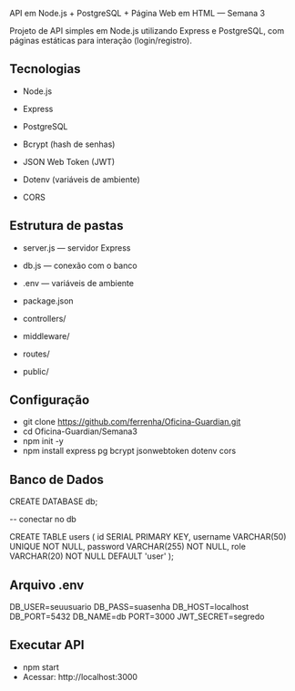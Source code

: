 API em Node.js + PostgreSQL + Página Web em HTML — Semana 3

Projeto de API simples em Node.js utilizando Express e PostgreSQL, com páginas estáticas para interação (login/registro).
 

## Tecnologias

- Node.js

- Express

- PostgreSQL

- Bcrypt (hash de senhas)

- JSON Web Token (JWT)

- Dotenv (variáveis de ambiente)

- CORS

## Estrutura de pastas

- server.js — servidor Express

- db.js — conexão com o banco

- .env — variáveis de ambiente 

- package.json

- controllers/

- middleware/

- routes/

- public/ 

## Configuração
- git clone https://github.com/ferrenha/Oficina-Guardian.git
- cd Oficina-Guardian/Semana3
- npm init -y
- npm install express pg bcrypt jsonwebtoken dotenv cors

## Banco de Dados
CREATE DATABASE db;

-- conectar no db

CREATE TABLE users (
  id SERIAL PRIMARY KEY,
  username VARCHAR(50) UNIQUE NOT NULL,
  password VARCHAR(255) NOT NULL,
  role VARCHAR(20) NOT NULL DEFAULT 'user'
);

## Arquivo .env
DB_USER=seuusuario
DB_PASS=suasenha
DB_HOST=localhost
DB_PORT=5432
DB_NAME=db
PORT=3000
JWT_SECRET=segredo

## Executar API
- npm start
- Acessar: http://localhost:3000